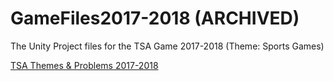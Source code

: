 # GameFiles2017-2018 (ARCHIVED)
The Unity Project files for the TSA Game 2017-2018 (Theme: Sports Games)

[TSA Themes & Problems 2017-2018](http://www.tsaweb.org/Themes-and-Problems)
